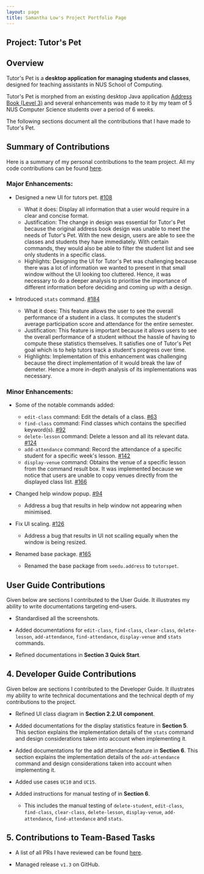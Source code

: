 ```yaml
---
layout: page
title: Samantha Low's Project Portfolio Page
---
```


## Project: Tutor's Pet

## Overview
Tutor's Pet is a **desktop application for managing students and classes**, designed for teaching assistants in NUS
School of Computing.

Tutor's Pet is morphed from an existing desktop Java application
[Address Book (Level 3)](https://se-education.org/addressbook-level3/) and several enhancements was made to it by my
team of 5 NUS Computer Science students over a period of 6 weeks.

The following sections document all the contributions that I have made to Tutor's Pet.

## Summary of Contributions
Here is a summary of my personal contributions to the team project. All my code contributions can be found
[here](https://nus-cs2103-ay2021s1.github.io/tp-dashboard/#breakdown=true&search=samlsm).

### Major Enhancements:
* Designed a new UI for tutors pet. [#108](https://github.com/AY2021S1-CS2103T-T10-4/tp/pull/108)
  * What it does: Display all information that a user would require in a clear and concise format.
  * Justification: The change in design was essential for Tutor's Pet because the original address book design was
    unable to meet the needs of Tutor's Pet. With the new design, users are able to see the classes and students they
    have immediately. With certain commands, they would also be able to filter the student list and see only students
    in a specific class.
  * Highlights: Designing the UI for Tutor's Pet was challenging because there was a lot of information we wanted to
    present in that small window without the UI looking too cluttered. Hence, it was necessary to do a deeper
    analysis to prioritise the importance of different information before deciding and coming up with a design.

* Introduced `stats` command. [#184](https://github.com/AY2021S1-CS2103T-T10-4/tp/pull/184)
  * What it does: This feature allows the user to see the overall performance of a student in a class. It computes the
    student's average participation score and attendance for the entire semester.
  * Justification: This feature is important because it allows users to see the overall performance of a student
    without the hassle of having to compute these statistics themselves. It satisfies one of Tutor's Pet goal which
    is to help tutors track a student's progress over time.
  * Highlights: Implementation of this enhancement was challenging because the direct implementation of it would
    break the law of demeter. Hence a more in-depth analysis of its implementations was necessary.

### Minor Enhancements:
* Some of the notable commands added:
  * `edit-class` command: Edit the details of a class. [#63](https://github.com/AY2021S1-CS2103T-T10-4/tp/pull/63)
  * `find-class` command: Find classes which contains the specified keyword(s).
    [#92](https://github.com/AY2021S1-CS2103T-T10-4/tp/pull/92)
  * `delete-lesson` command: Delete a lesson and all its relevant data.
    [#124](https://github.com/AY2021S1-CS2103T-T10-4/tp/pull/124)
  * `add-attendance` command: Record the attendance of a specific student for a specific week's lesson.
    [#142](https://github.com/AY2021S1-CS2103T-T10-4/tp/pull/142)
  * `display-venue` command: Obtains the venue of a specific lesson from the command result box. It was
    implemented because we notice that users are unable to copy venues directly from the displayed class list.
    [#166](https://github.com/AY2021S1-CS2103T-T10-4/tp/pull/166)

* Changed help window popup. [#94](https://github.com/AY2021S1-CS2103T-T10-4/tp/pull/94)
  * Address a bug that results in help window not appearing when minimised.

* Fix UI scaling. [#126](https://github.com/AY2021S1-CS2103T-T10-4/tp/pull/126)
  * Address a bug that results in UI not scailing equally when the window is being resized.

* Renamed base package. [#165](https://github.com/AY2021S1-CS2103T-T10-4/tp/pull/165)
  * Renamed the base package from `seedu.address` to `tutorspet`.

## User Guide Contributions
Given below are sections I contributed to the User Guide. It illustrates my ability to write documentations
targeting end-users.

* Standardised all the screenshots.

* Added documentations for `edit-class`, `find-class`, `clear-class`, `delete-lesson`, `add-attendance`,
`find-attendance`, `display-venue` and `stats` commands.

* Refined documentations in **Section 3 Quick Start**.

## 4. Developer Guide Contributions
Given below are sections I contributed to the Developer Guide. It illustrates my ability to write technical
documentations and the technical depth of my contributions to the project.

* Refined UI class diagram in **Section 2.2.UI component**.

* Added documentations for the display statistics feature in **Section 5**. This section explains the implementation
  details of the `stats` command and design considerations taken into account when implementing it.

* Added documentations for the add attendance feature in **Section 6**. This section explains the implementation
  details of the `add-attendance` command and design considerations taken into account when implementing it.

* Added use cases `UC10` and `UC15`.

* Added instructions for manual testing of in **Section 6**.
  * This includes the manual testing of `delete-student`, `edit-class`, `find-class`, `clear-class`, `delete-lesson`,
    `display-venue`, `add-attendance`, `find-attendance` and `stats`.


## 5. Contributions to Team-Based Tasks
* A list of all PRs I have reviewed can be found
  [here](https://github.com/AY2021S1-CS2103T-T10-4/tp/pulls?q=is%3Apr+is%3Aclosed+reviewed-by%3Asamlsm).

* Managed release `v1.3` on GitHub.
